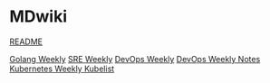 # MDwiki

[README](README.md)

[Golang Weekly](golangweekly/golangweekly-375.md)
[SRE Weekly](sreweekly/sreweekly-283.md)
[DevOps Weekly](devopsweekly/devopsweekly-230.md)
[DevOps Weekly Notes](devopsweeklynotes/devopsweeklynotes-230.md)
[Kubernetes Weekly Kubelist](kubelist/kubelist-134.md)


<!-- [gimmick:theme (inverse: true)](default) -->

<!-- [gimmick:ThemeChooser](Change theme) -->

<!-- [gimmick:forkmeongithub](http://github.com/Dynalon/mdwiki/) -->

<!-- counter pixel for counting visitors -->
<!-- <img src="http://stats.markdown.io/mdwiki_info.gif" style="display:none;"/> -->
